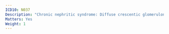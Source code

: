 ```yaml
---
ICD10: N037
Description: "Chronic nephritic syndrome: Diffuse crescentic glomerulonephritis"
Matters: Yes
Weight: 1
---
```


